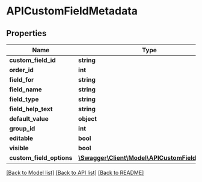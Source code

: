 # APICustomFieldMetadata

## Properties
Name | Type | Description | Notes
------------ | ------------- | ------------- | -------------
**custom_field_id** | **string** |  | 
**order_id** | **int** |  | 
**field_for** | **string** |  | 
**field_name** | **string** |  | 
**field_type** | **string** |  | 
**field_help_text** | **string** |  | [optional] 
**default_value** | **object** |  | [optional] 
**group_id** | **int** |  | [optional] 
**editable** | **bool** |  | [optional] 
**visible** | **bool** |  | [optional] 
**custom_field_options** | [**\Swagger\Client\Model\APICustomFieldOption[]**](APICustomFieldOption.md) |  | [optional] 

[[Back to Model list]](../README.md#documentation-for-models) [[Back to API list]](../README.md#documentation-for-api-endpoints) [[Back to README]](../README.md)


